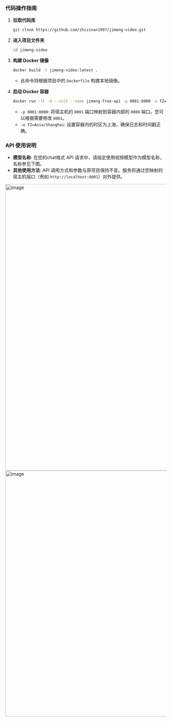 
### 代码操作指南

1.  **拉取代码库**
    ```bash
    git clone https://github.com/zhizinan1997/jimeng-video.git
    ```

2.  **进入项目文件夹**
    ```bash
    cd jimeng-video
    ```

3.  **构建 Docker 镜像**
    ```bash
    docker build -t jimeng-video:latest .
    ```
    *   此命令将根据项目中的 `Dockerfile` 构建本地镜像。

4.  **启动 Docker 容器**
    ```bash
    docker run -it -d --init --name jimeng-free-api -p 8001:8000 -e TZ=Asia/Shanghai jimeng-video:latest
    ```
    *   `-p 8001:8000`: 将宿主机的 `8001` 端口映射到容器内部的 `8000` 端口。您可以根据需要修改 `8001`。
    *   `-e TZ=Asia/Shanghai`: 设置容器内的时区为上海，确保日志和时间戳正确。

### API 使用说明

*   **模型名称**: 在您的chat格式 API 请求中，请指定使用视频模型作为模型名称，名称参见下图。
*   **其他使用方法**: API 调用方式和参数与原项目保持不变。服务将通过您映射的宿主机端口（例如 `http://localhost:8001`）对外提供。
<img width="1013" height="895" alt="image" src="https://github.com/user-attachments/assets/5c86b17f-b55e-4ac5-bc02-68bb3262373d" />
<img width="948" height="769" alt="image" src="https://github.com/user-attachments/assets/f5f55f9d-f7aa-4a7d-99ca-16958d9a2faa" />


